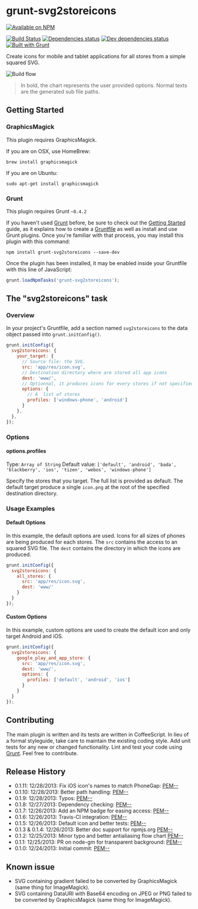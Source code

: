 # grunt-svg2storeicons

[![Available on NPM](https://nodei.co/npm/grunt-svg2storeicons.png?compact=true)](https://npmjs.org/package/grunt-svg2storeicons/)

[![Build Status](https://secure.travis-ci.org/PEM--/grunt-svg2storeicons.png)](http://travis-ci.org/PEM--/grunt-svg2storeicons)
[![Dependencies status](https://david-dm.org/PEM--/grunt-svg2storeicons.png)](https://david-dm.org/PEM--/grunt-svg2storeicons)
[![Dev dependencies status](https://david-dm.org/PEM--/grunt-svg2storeicons/dev-status.png)](https://david-dm.org/PEM--/grunt-svg2storeicons/#info=devDependencies)
[![Built with Grunt](https://cdn.gruntjs.com/builtwith.png)](http://gruntjs.com/)

Create icons for mobile and tablet applications for all stores from a simple squared SVG.

![Build flow](https://raw.github.com/PEM--/grunt-svg2storeicons/master/doc/flowchart.png "Build flow")

> In bold, the chart represents the user provided options. Normal texts are the generated sub file paths.

## Getting Started
### GraphicsMagick
This plugin requires GraphicsMagick.

If you are on OSX, use HomeBrew:
```
brew install graphicsmagick
```

If you are on Ubuntu:
```
sudo apt-get install graphicsmagick
```

### Grunt
This plugin requires Grunt `~0.4.2`

If you haven't used [Grunt](http://gruntjs.com/) before, be sure to check out the [Getting Started](http://gruntjs.com/getting-started) guide, as it explains how to create a [Gruntfile](http://gruntjs.com/sample-gruntfile) as well as install and use Grunt plugins. Once you're familiar with that process, you may install this plugin with this command:

```shell
npm install grunt-svg2storeicons --save-dev
```

Once the plugin has been installed, it may be enabled inside your Gruntfile with this line of JavaScript:

```js
grunt.loadNpmTasks('grunt-svg2storeicons');
```

## The "svg2storeicons" task
### Overview
In your project's Gruntfile, add a section named `svg2storeicons` to the data object passed into `grunt.initConfig()`.

```js
grunt.initConfig({
  svg2storeicons: {
    your_target: {
      // Source file: the SVG.
      src: 'app/res/icon.svg',
      // Destination directory where are stored all app icons
      dest: 'www/',
      // Optionnal, it produces icons for every stores if not specified
      options: {
        // A  list of stores
        profiles: ['windows-phone', 'android']
      }
    },
  },
});
```

### Options
#### options.profiles
Type: `Array of String`
Default value: `['default', 'android', 'bada', 'blackberry', 'ios', 'tizen', 'webos', 'windows-phone']`

Specify the stores that you target. The full list is provided as default. The default target produce a single `icon.png` at the root of the specified destination directory.

### Usage Examples
#### Default Options
In this example, the default options are used. Icons for all sizes of phones are being produced for each stores. The `src` contains the access to an squared SVG file. The `dest` contains the directory in which the icons are produced.
```js
grunt.initConfig({
  svg2storeicons: {
    all_stores: {
      src: 'app/res/icon.svg',
      dest: 'www/'
    }
  }
});
```

#### Custom Options
In this example, custom options are used to create the default icon and only target Android and iOS.
```js
grunt.initConfig({
  svg2storeicons: {
    google_play_and_app_store: {
      src: 'app/res/icon.svg',
      dest: 'www/',
      options: {
        profiles: ['default', 'android', 'ios']
      }
    }
  }
});
```

## Contributing
The main plugin is written and its tests are written in CoffeeScript. In lieu of a formal styleguide, take care to maintain the existing coding style. Add unit tests for any new or changed functionality. Lint and test your code using [Grunt](http://gruntjs.com/). Feel free to contribute.

## Release History
* 0.1.11: 12/28/2013: Fix iOS icon's names to match PhoneGap: [PEM--](https://github.com/PEM--)
* 0.1.10: 12/28/2013: Better path handling: [PEM--](https://github.com/PEM--)
* 0.1.9: 12/28/2013: Typos: [PEM--](https://github.com/PEM--)
* 0.1.8: 12/27/2013: Dependency checking: [PEM--](https://github.com/PEM--)
* 0.1.7: 12/26/2013: Add an NPM badge for easing access: [PEM--](https://github.com/PEM--)
* 0.1.6: 12/26/2013: Travis-CI integration: [PEM--](https://github.com/PEM--)
* 0.1.5: 12/26/2013: Default icon and better tests: [PEM--](https://github.com/PEM--)
* 0.1.3 & 0.1.4: 12/26/2013: Better doc support for npmjs.org [PEM--](https://github.com/PEM--)
* 0.1.2: 12/25/2013: Minor typo and better antialiasing flow chart [PEM--](https://github.com/PEM--)
* 0.1.1: 12/25/2013: PR on node-gm for transparent background: [PEM--](https://github.com/PEM--)
* 0.1.0: 12/24/2013: Initial commit: [PEM--]( https://github.com/PEM-- )

## Known issue
* SVG containing gradient failed to be converted by GraphicsMagick (same thing for ImageMagick).
* SVG containing DataURI with Base64 encoding on JPEG or PNG failed to be converted by GraphicsMagick (same thing for ImageMagick).
